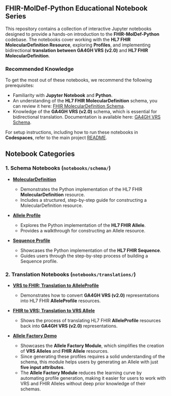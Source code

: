 ## FHIR-MolDef-Python Educational Notebook Series

This repository contains a collection of interactive Jupyter notebooks designed to provide a hands-on introduction to the **FHIR-MolDef-Python** codebase. The notebooks cover working with the **HL7 FHIR MolecularDefinition Resource**, exploring **Profiles**, and implementing bidirectional **translation between GA4GH VRS (v2.0)** and **HL7 FHIR MolecularDefinition**.

### **Recommended Knowledge**

To get the most out of these notebooks, we recommend the following prerequisites:
   - Familiarity with **Jupyter Notebook** and **Python**.
   - An understanding of the **HL7 FHIR MolecularDefinition** schema, you can review it here: [FHIR MolecularDefinition Schema](https://build.fhir.org/branches/cg-im-moldef_work_in_progress_2/moleculardefinition.html).
   - Knowledge of the **GA4GH VRS (v2.0)** schema, which is essential for bidirectional translation. Documentation is available here: [GA4GH VRS Schema](https://vrs.ga4gh.org/en/stable/).

For setup instructions, including how to run these notebooks in **Codespaces**, refer to the main project [README](../README.md).


## Notebook Categories

### 1. **Schema Notebooks** (`notebooks/schema/`)

- **[MolecularDefinition](schema/molecular_definition_demo.ipynb)**  
   - Demonstrates the Python implementation of the HL7 FHIR **MolecularDefinition** resource.  
   - Includes a structured, step-by-step guide for constructing a MolecularDefinition resource.

- **[Allele Profile](schema/allele_profile_demo.ipynb)**  
   - Explores the Python implementation of the **HL7 FHIR Allele**.  
   - Provides a walkthrough for constructing an Allele resource.  

- **[Sequence Profile](schema/sequence_profile_demo.ipynb)**  
   - Showcases the Python implementation of the **HL7 FHIR Sequence**.  
   - Guides users through the step-by-step process of building a Sequence profile.

### 2. **Translation Notebooks** (`notebooks/translations/`)

- **[VRS to FHIR: Translation to AlleleProfile](translations/vrs_allele_translation.ipynb)**  
   - Demonstrates how to convert **GA4GH VRS (v2.0)** representations into HL7 FHIR **AlleleProfile** resources.  

- **[FHIR to VRS: Translation to VRS Allele](translations/fhir_allele_translation.ipynb)**  
   - Shows the process of translating HL7 FHIR **AlleleProfile** resources back into **GA4GH VRS (v2.0)** representations.  

- **[Allele Factory Demo](translations/allele_factory_demo.ipynb)**
   - Showcases the **Allele Factory Module**, which simplifies the creation of **VRS Alleles** and **FHIR Allele** resources.
   - Since generating these profiles requires a solid understanding of the schema, this module helps users by generating an Allele with just **five input attributes**.
   - The **Allele Factory Module** reduces the learning curve by automating profile generation, making it easier for users to work with VRS and FHIR Alleles without deep prior knowledge of their schemas.
